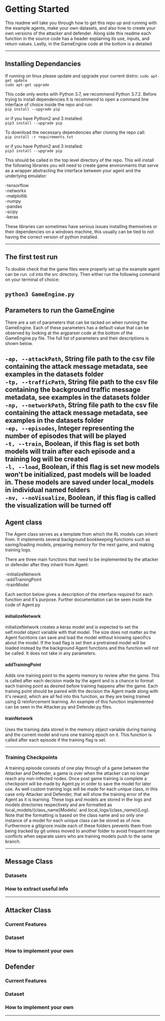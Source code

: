 # Getting Started

This readme will take you through how to get this repo up and running with the example agents, make your own datasets, and also how to create your own versions of the attacker and defender. 
Along side this readme each function in the source code has a header explaining its use, inputs, and return values. Lastly, in the GameEngine code at the bottom is a detailed 

---
## Installing Dependancies

If running on linux please update and upgrade your current distro:
`sudo apt-get update`  
`sudo apt-get upgrade` 

This code only works with Python 3.7, we recommend Python 3.7.2. Before trying to install dependencies it is recommend to open a command line interface of choice inside the repo and run:   
`pip install --upgrade pip`  

or if you have Python2 and 3 installed:  
`pip3 install --upgrade pip` 

To download the necessary dependencies after cloning the repo call:  
`pip install -r requirements.txt`

or if you have Python2 and 3 installed:  
`pip3 install --upgrade pip` 

This should be called in the top level directory of the repo. This will install the following libraries you will need to create game environments that serve as a wrapper abstracting the interface between your agent and the underlying emulator:

-tensorflow  
-networkx   
-matplotlib  
-numpy  
-pandas  
-scipy  
-keras  

These libraries can sometimes have serious issues installing themselves or their dependencies on a windows machine, this usually can be tied to not having the correct version of python installed.

---
## The first test run

To double check that the game files were properly set up the example agent can be run. cd into the src directory. Then either run the following command on your terminal of choice:

`python3 GameEngine.py`
---
## Parameters to run the GameEngine

There are a set of parameters that can be tacked on when running the GameEngine. Each of these parameters has a default value that can be observed by looking at the argparser code at the bottom of the GameEngine.py file. The full list of parameters and their descriptions is shown below.

`-ap, --attackPath`, String file path to the csv file containing the attack message metadata, see examples in the datasets folder     
`-tp, --trafficPath`, String file path to the csv file containing the background traffic message metadata, see examples in the datasets folder    
`-np, --networkPath`, String file path to the csv file containing the attack message metadata, see examples in the datasets folder     
`-ep, --episodes`, Integer representing the number of episodes that will be played    
`-t, --train`, Boolean, if this flag is set both models will train after each episode and a training log will be created    
`-l, --load`, Boolean, if this flag is set new models won't be initialized, past models will be loaded in. These models are saved under local_models in individual named folders    
`-nv, --noVisualize`, Boolean, if this flag is called the visualization will be turned off    
---
## Agent class

The Agent class serves as a template from which the RL models can inherit from. It implements several background bookkeeping functions such as saving/loading models, preparing memory for the next game, and making training logs.

There are three main functions that need to be implemented by the attacker or defender after they inherit from Agent:

-initializeNetwork  
-addTrainingPoint  
-trainModel

Each section below gives a description of the interface required for each function and it's purpose. Further documentation can be seen inside the code of Agent.py

#### initializeNetwork

initializeNetwork creates a keras model and is expected to set the self.model object variable with that model. The size does not matter as the Agent fucntions can save and load the model without knowing specifics about the model. If the load flag is set then a pretrained model will be loaded instead by the background Agent functions and this function will not be called. It does not take in any parameters.

#### addTrainingPoint

Adds one training point to the agents memory to review after the game. This is called after each decision made by the agent and is a chance to format each training point as desired before training happens after the game. Each training point should be paired with the decision the Agent made along with it's reward, which are all fed into this function, as they are being trained using Q reinforcement learning. An example of this function implemented can be seen in the Attacker.py and Defender.py files.

#### trainNetwork

Uses the training data stored in the memory object variable during training and the current model and runs one training epoch on it. This function is called after each episode if the training flag is set.

---

### Training Checkpoints

A training episode consists of one play through of a game between the Attacker and Defender, a game is over when the attacker can no longer reach any non-infected nodes. Once post game training is complete a checkpoint will be made by Agent.py in order to save the model for later use. As well custom training logs will be made for each unique class, in this case only Attacker and Defender, that will show the training error of the Agent as it is learning. These logs and models are stored in the logs and models directories respectively and are formatted as local_models/{class_name}Models/. and local_logs/{class_name}{Log}. Note that the formatting is based on the class name and so only one instance of a model for each unique class can be stored as of now. Furthermore a gitignore inside each of these folders prevents them from being tracked by git unless moved to another folder to avoid frequent merge conflicts when separate users who are training models push to the same branch.

---

## Message Class

### Datasets

### How to extract useful info

---

## Attacker Class

### Current Features

### Dataset

### How to implement your own


## Defender

### Current Features

### Dataset

### How to implement your own
---
